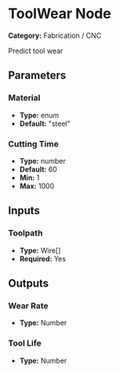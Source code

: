 
# ToolWear Node

**Category:** Fabrication / CNC

Predict tool wear

## Parameters


### Material
- **Type:** enum
- **Default:** "steel"





### Cutting Time
- **Type:** number
- **Default:** 60
- **Min:** 1
- **Max:** 1000



## Inputs


### Toolpath
- **Type:** Wire[]
- **Required:** Yes



## Outputs


### Wear Rate
- **Type:** Number



### Tool Life
- **Type:** Number




